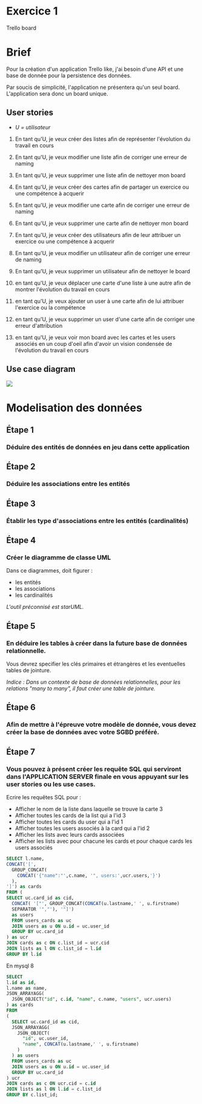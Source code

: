 # Exercice 1

Trello board

# Brief

Pour la création d'un application Trello like, j'ai besoin d'une API et une base de donnée pour la persistence des données.

Par soucis de simplicité, l'application ne présentera qu'un seul board. L'application sera donc un board unique.

## User stories

* *U = utilisateur*

1. En tant qu'U, je veux créer des listes afin de représenter l'évolution du travail en cours

2. En tant qu'U, je veux modifier une liste afin de corriger une erreur de naming

3. En tant qu'U, je veux supprimer une liste afin de nettoyer mon board

4. En tant qu'U, je veux créer des cartes afin de partager un exercice ou une compétence à acquerir

5. En tant qu'U, je veux modifier une carte afin de corriger une erreur de naming

6. En tant qu'U, je veux supprimer une carte afin de nettoyer mon board

7. En tant qu'U, je veux créer des utilisateurs afin de leur attribuer un exercice ou une compétence à acquerir

8. En tant qu'U, je veux modifier un utilisateur afin de corriger une erreur de naming

9. En tant qu'U, je veux supprimer un utilisateur afin de nettoyer le board

10. en tant qu'U, je veux déplacer une carte d'une liste à une autre afin de montrer l'évolution du travail en cours

11. en tant qu'U, je veux ajouter un user à une carte afin de lui attribuer l'exercice ou la compétence

12. en tant qu'U, je veux supprimer un user d'une carte afin de corriger une erreur d'attribution

13. en tant qu'U, je veux voir mon board avec les cartes et les users associés en un coup d'oeil afin d'avoir un vision condensée de l'évolution du travail en cours

## Use case diagram

![](UseCase1.svg)

# Modelisation des données

## Étape 1

### Déduire des entités de données en jeu dans cette application

## Étape 2

### Déduire les associations entre les entités

## Étape 3

### Établir les type d'associations entre les entités (cardinalités)

## Étape 4

### Créer le diagramme de classe UML

Dans ce diagrammes, doit figurer :
* les entités
* les associations
* les cardinalités

*L'outil préconnisé est starUML.*

## Étape 5

### En déduire les tables à créer dans la future base de données relationnelle.

Vous devrez specifier les clés primaires et étrangères et les eventuelles tables de jointure.

*Indice : Dans un contexte de base de données relationnelles, pour les relations "many to many", il faut créer une table de jointure.*

## Étape 6

### Afin de mettre à l'épreuve votre modèle de donnée, vous devez créer la base de données avec votre SGBD préféré.

## Étape 7 

### Vous pouvez à présent créer les requête SQL qui serviront dans l'APPLICATION SERVER finale en vous appuyant sur les user stories ou les use cases.

Ecrire les requêtes SQL pour :

* Afficher le nom de la liste dans laquelle se trouve la carte 3
* Afficher toutes les cards de la list qui a l'id 3
* Afficher toutes les cards du user qui a l'id 1
* Afficher toutes les users associés à la card qui a l'id 2
* Afficher les lists avec leurs cards associées
* Afficher les lists avec pour chacune les cards et pour chaque 
cards les users associés

```sql
SELECT l.name, 
CONCAT('[', 
  GROUP_CONCAT( 
    CONCAT('{"name":"',c.name, '", users:',ucr.users,'}')
  ),
']') as cards 
FROM (
SELECT uc.card_id as cid, 
  CONCAT( '["', GROUP_CONCAT(CONCAT(u.lastname,' ', u.firstname) 
  SEPARATOR '","'), '"]')
  as users
  FROM users_cards as uc
  JOIN users as u ON u.id = uc.user_id
  GROUP BY uc.card_id
) as ucr
JOIN cards as c ON c.list_id = ucr.cid
JOIN lists as l ON c.list_id = l.id
GROUP BY l.id
```

En mysql 8

```sql
SELECT 
l.id as id, 
l.name as name, 
JSON_ARRAYAGG(
  JSON_OBJECT("id", c.id, "name", c.name, "users", ucr.users)
) as cards 
FROM
(
  SELECT uc.card_id as cid, 
  JSON_ARRAYAGG(
    JSON_OBJECT(
      "id", uc.user_id, 
      "name", CONCAT(u.lastname,' ', u.firstname)
    )
  ) as users
  FROM users_cards as uc
  JOIN users as u ON u.id = uc.user_id
  GROUP BY uc.card_id
) ucr
JOIN cards as c ON ucr.cid = c.id
JOIN lists as l ON l.id = c.list_id
GROUP BY c.list_id;



